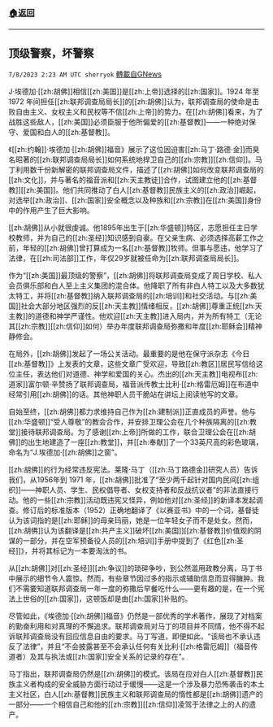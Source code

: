 ###  [:house:返回](README.md)
---


## 顶级警察，坏警察
`7/8/2023 2:23 AM UTC sherryok` [轉載自GNews](https://gnews.org/articles/1444585)

J·埃德加·[[zh:胡佛]]相信[[zh:美国]]是[[zh:上帝]]选择的[[zh:国家]]。1924 年至 1972 年间担任[[zh:联邦调查局局长]]的[[zh:胡佛]]认为，联邦调查局的使命是击败自由主义、女权主义和民权等不信[[zh:上帝]]的势力。在[[zh:胡佛]]看来，为了战胜这些敌人，[[zh:美国]]必须臣服于他所偏爱的[[zh:基督教]]——一种绝对保守、爱国和白人的[[zh:基督教]]。 

《[[zh:约翰]]·埃德加·[[zh:胡佛]]福音》展示了这位因迫害[[zh:马丁·路德·金]]而臭名昭著的[[zh:联邦调查局局长]]如何系统地捍卫自己的[[zh:宗教]][[zh:信仰]]。马丁利用数千份新解密的联邦调查局文件，描述了[[zh:胡佛]]如何改变联邦调查局的[[zh:文化]]，并与著名的福音派和[[zh:天主教徒]]合作，试图建立他的[[zh:基督教]][[zh:美国]]。他们共同推动了白人[[zh:基督教]]民族主义的[[zh:政治]]崛起，对选举[[zh:政治]]、[[zh:国家]]安全概念以及种族和[[zh:宗教]]在[[zh:美国]]身份中的作用产生了巨大影响。  

[[zh:胡佛]]从小就很虔诚。他1895年出生于[[zh:华盛顿]]特区，志愿担任主日学校教师，并为自己的[[zh:圣经]]知识感到自豪。在父亲生病、必须选择高薪工作之前，年轻的[[zh:胡佛]]曾打算成为一名[[zh:基督教]]牧师。但事与愿违，他学习了法律，在[[zh:司法部]]工作，年仅29岁就被任命为[[zh:联邦调查局局长]]。  

作为“[[zh:美国]]最顶级的警察”，[[zh:胡佛]]将联邦调查局变成了周日学校、私人会员俱乐部和白人至上主义集团的混合体。他降职了所有非白人特工以及大多数犹太特工，并将[[zh:基督教]]纳入联邦调查局的[[zh:培训]]和社交活动。与[[zh:美国]]社会大部分地区强烈的反[[zh:天主教]]情绪相反，[[zh:胡佛]]尊重正统[[zh:天主教]]的道德和神学严谨性。他欢迎[[zh:天主教]]进入局内，并为所有特工（无论其[[zh:宗教]][[zh:信仰]]如何）举办年度联邦调查局弥撒和年度[[zh:耶稣会]]精神静修会。  

在局外，[[zh:胡佛]]发起了一场公关活动。最重要的是他在保守派杂志《今日[[zh:基督教]]》上发表的文章，这些文章广受欢迎，导致[[zh:教区]]居民写信给这位主任，表达他们对道德、神学和爱国的关心。杰出的[[zh:天主教]]电视布[[zh:道家]]富尔顿·辛赞扬了联邦调查局，福音派传教士比利·[[zh:格雷厄姆]]在布道中经常引用[[zh:胡佛]]的话。其他神职人员干脆站在讲坛上阅读他写的文章。 

自始至终，[[zh:胡佛]]都力求维持自己作为[[zh:建制派]]正直成员的声誉。他与[[zh:华盛顿]]“受人尊敬”的教会合作，并安排卫理公会在几个种族隔离的[[zh:教堂]]接待联邦调查局。为了感谢[[zh:上帝]]所做的工作，联合卫理公会在[[zh:胡佛]]的出生地建造了一座[[zh:教堂]]，并[[zh:奉献]]了一个33英尺高的彩色玻璃，命名为“J.埃德加·[[zh:胡佛]]之窗”。 

[[zh:胡佛]]的行为经常违反宪法。莱隆·马丁（[[zh:马丁路德金]]研究人员）告诉我们，从1956年到 1971 年，[[zh:胡佛]]批准了“至少两千起针对国内民间[[zh:组织]]——神职人员、学生、民权倡导者、女权支持者和反战抗议者”的非法直接行动。他的一些[[zh:宗教]]活动既违宪又怪异，例如他对[[zh:圣经]]的新译本发起调查。修订后的标准版本（1952）正确地翻译了《以赛亚书》中的一个词，基督徒认为该词指的是[[zh:耶稣]]的母亲玛丽，她是一位年轻女子而不是处女。然而，[[zh:胡佛]]认为该翻译是[[zh:共产主义]]破坏[[zh:美国]][[zh:基督教]]价值观的阴谋的一部分，并在空军预备役人员的[[zh:培训]]手册中提到了《红色[[zh:圣经]]》，并将其标记为一本要淘汰的书。  

从[[zh:胡佛]]对[[zh:圣经]][[zh:争议]]的琐碎争吵，到公然滥用政教分离，马丁书中展示的细节令人震惊。然而，有些章节因过多的指示或辅助信息而显得臃肿。我们不需要知道联邦调查局一年一度的弥撒后早餐吃什么——更有趣的是，在一个宪法上世俗的[[zh:国家]]，这顿饭却是由[[zh:国家]]补贴的。   

尽管如此，《埃德加·[[zh:胡佛]]福音》仍然是一部优秀的学术著作，展现了对档案的勤奋利用和对真理的不懈追求。联邦调查局对马丁的项目并不同情，他不得不起诉联邦调查局没有回应信息自由的要求。马丁写道，即便如此，“该局也不承认违反了法律”，并且“不会披露甚至不会承认任何有关比利·[[zh:格雷厄姆]]（福音传道者）及其与执法或[[zh:国家]]安全关系的记录的存在”。 

马丁指出，联邦调查局仍然是[[zh:胡佛]]的模式。该局在应对白人[[zh:基督教]]民族主义者构成的安全威胁方面行动过于缓慢——这是一个涉及暴力恐怖袭击的本土主义社区，白人[[zh:基督教]]民族主义和联邦调查局的惰性都是[[zh:胡佛]]遗产的一部分——一个相信自己和他的[[zh:宗教]][[zh:信仰]]凌驾于法律之上的人的遗产。
